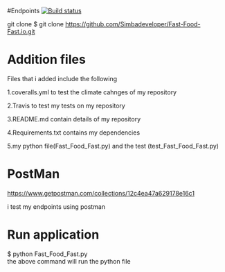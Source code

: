 #Endpoints
[![Build status](https://travis-ci.org/Simbadeveloper/Fast-Food-Fast.io.svg?branch=feature-endpoints)](https://travis-ci.org/Simbadeveloper)

git clone $ git clone https://github.com/Simbadeveloper/Fast-Food-Fast.io.git

# Addition files


Files that i added include the following<br>


1.coveralls.yml to test the climate cahnges of my repository<br>

2.Travis to test my tests on my repository<br>

3.README.md contain details of my repository<br>

4.Requirements.txt contains my dependencies<br>

5.my python file(Fast_Food_Fast.py) and the test (test_Fast_Food_Fast.py)<br>



# PostMan



https://www.getpostman.com/collections/12c4ea47a629178e16c1 <br>

i test my endpoints using postman<br>



# Run application
 

$ python Fast_Food_Fast.py <br>
the above command will run the python file<br>
